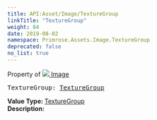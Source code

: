 ```yaml
---
title: API:Asset/Image/TextureGroup
linkTitle: "TextureGroup"
weight: 84
date: 2019-08-02
namespace: Primrose.Assets.Image.TextureGroup
deprecated: false
no_list: true
---
```

Property of <a href="/docs/api-reference/Class/Image"><img src="/icons/silk/default.png"/>&nbsp;Image</a>
<pre class="method-declaration">
TextureGroup: <a class="type" href="/docs/api-reference/Enum/TextureGroup">TextureGroup</a></pre>
<b>Value Type: </b>
<a class="type" href="/docs/api-reference/Enum/TextureGroup">TextureGroup</a>
<br/>
<b>Description: </b>